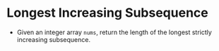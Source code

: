 # Longest Increasing Subsequence

- Given an integer array `nums`, return the length of the longest strictly increasing 
subsequence.
